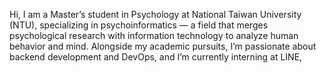 Hi, I am a Master’s student in Psychology at National Taiwan University (NTU), specializing in psychoinformatics — a field that merges psychological research with information technology to analyze human behavior and mind. Alongside my academic pursuits, I’m passionate about backend development and DevOps, and I’m currently interning at LINE,
<!--
**lytt925/lytt925** is a ✨ _special_ ✨ repository because its `README.md` (this file) appears on your GitHub profile.

Here are some ideas to get you started:

- 🔭 I’m currently working on ...
- 🌱 I’m currently learning ...
- 👯 I’m looking to collaborate on ...
- 🤔 I’m looking for help with ...
- 💬 Ask me about ...
- 📫 How to reach me: ...
- 😄 Pronouns: ...
- ⚡ Fun fact: ...
-->
